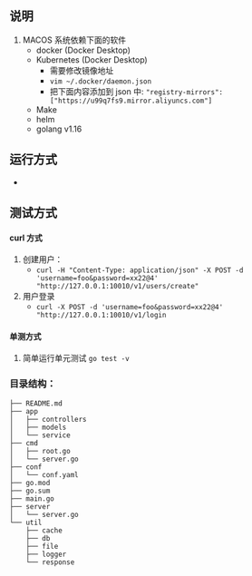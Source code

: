 ## 说明

1. MACOS 系统依赖下面的软件
   - docker (Docker Desktop)
   - Kubernetes (Docker Desktop)
     - 需要修改镜像地址
     - `vim ~/.docker/daemon.json`
     - 把下面内容添加到 json 中: `"registry-mirrors":["https://u99q7fs9.mirror.aliyuncs.com"]`
   - Make
   - helm
   - golang v1.16

## 运行方式

-

## 测试方式

#### curl 方式

1. 创建用户：
   - `curl -H "Content-Type: application/json" -X POST -d 'username=foo&password=xx22@4' "http://127.0.0.1:10010/v1/users/create"`
2. 用户登录
   - `curl -X POST -d 'username=foo&password=xx22@4' "http://127.0.0.1:10010/v1/login`

#### 单测方式

1. 简单运行单元测试
   `go test -v`

### 目录结构：

```
├── README.md
├── app
│   ├── controllers
│   ├── models
│   └── service
├── cmd
│   ├── root.go
│   └── server.go
├── conf
│   └── conf.yaml
├── go.mod
├── go.sum
├── main.go
├── server
│   └── server.go
└── util
    ├── cache
    ├── db
    ├── file
    ├── logger
    └── response
```
